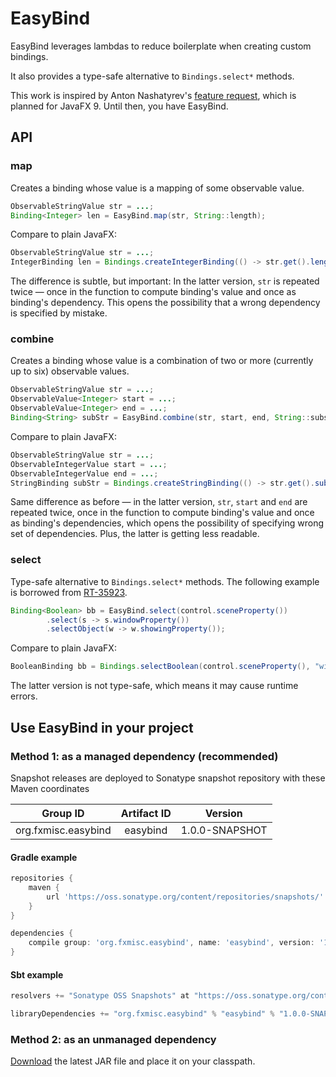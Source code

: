 EasyBind
========

EasyBind leverages lambdas to reduce boilerplate when creating custom bindings.

It also provides a type-safe alternative to `Bindings.select*` methods.

This work is inspired by Anton Nashatyrev's [feature request](https://javafx-jira.kenai.com/browse/RT-35923), which is planned for JavaFX 9. Until then, you have EasyBind.


API
---

### map

Creates a binding whose value is a mapping of some observable value.

```java
ObservableStringValue str = ...;
Binding<Integer> len = EasyBind.map(str, String::length);
```

Compare to plain JavaFX:

```java
ObservableStringValue str = ...;
IntegerBinding len = Bindings.createIntegerBinding(() -> str.get().length(), str);
```

The difference is subtle, but important: In the latter version, `str` is repeated twice &mdash; once in the function to compute binding's value and once as binding's dependency. This opens the possibility that a wrong dependency is specified by mistake.


### combine

Creates a binding whose value is a combination of two or more (currently up to six) observable values.

```java
ObservableStringValue str = ...;
ObservableValue<Integer> start = ...;
ObservableValue<Integer> end = ...;
Binding<String> subStr = EasyBind.combine(str, start, end, String::substring);
```

Compare to plain JavaFX:

```java
ObservableStringValue str = ...;
ObservableIntegerValue start = ...;
ObservableIntegerValue end = ...;
StringBinding subStr = Bindings.createStringBinding(() -> str.get().substring(start.get(), end.get()), str, start, end);
```

Same difference as before &mdash; in the latter version, `str`, `start` and `end` are repeated twice, once in the function to compute binding's value and once as binding's dependencies, which opens the possibility of specifying wrong set of dependencies. Plus, the latter is getting less readable.


### select

Type-safe alternative to `Bindings.select*` methods. The following example is borrowed from [RT-35923](https://javafx-jira.kenai.com/browse/RT-35923).

```java
Binding<Boolean> bb = EasyBind.select(control.sceneProperty()) 
        .select(s -> s.windowProperty()) 
        .selectObject(w -> w.showingProperty());
```

Compare to plain JavaFX:

```java
BooleanBinding bb = Bindings.selectBoolean(control.sceneProperty(), "window", "isShowing");
```

The latter version is not type-safe, which means it may cause runtime errors.


Use EasyBind in your project
----------------------------

### Method 1: as a managed dependency (recommended)

Snapshot releases are deployed to Sonatype snapshot repository with these Maven coordinates

| Group ID            | Artifact ID | Version        |
| :-----------------: | :---------: | :------------: |
| org.fxmisc.easybind | easybind    | 1.0.0-SNAPSHOT |

#### Gradle example

```groovy
repositories {
    maven {
        url 'https://oss.sonatype.org/content/repositories/snapshots/' 
    }
}

dependencies {
    compile group: 'org.fxmisc.easybind', name: 'easybind', version: '1.0.0-SNAPSHOT'
}
```

#### Sbt example

```scala
resolvers += "Sonatype OSS Snapshots" at "https://oss.sonatype.org/content/repositories/snapshots"

libraryDependencies += "org.fxmisc.easybind" % "easybind" % "1.0.0-SNAPSHOT"
```


### Method 2: as an unmanaged dependency

[Download](https://oss.sonatype.org/content/repositories/snapshots/org/fxmisc/easybind/easybind/1.0.0-SNAPSHOT/) the latest JAR file and place it on your classpath.

